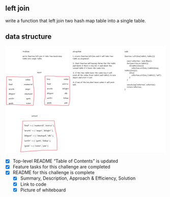## left join

write a function that left join two hash map table into a single table.

## data structure

![left join](./leftjoin.png)

 - [x] Top-level README “Table of Contents” is updated
 - [x] Feature tasks for this challenge are completed
 - [x] README for this challenge is complete
     - [x] Summary, Description, Approach & Efficiency, Solution
     - [x] Link to code
     - [x] Picture of whiteboard